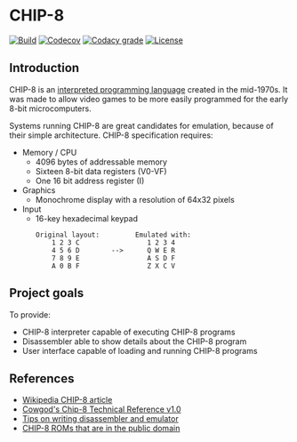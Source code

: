 # CHIP-8

[![Build](https://img.shields.io/appveyor/ci/kurtanr/Chip8.svg)](https://ci.appveyor.com/project/kurtanr/Chip8)
[![Codecov](https://img.shields.io/codecov/c/gh/kurtanr/Chip8)](https://codecov.io/gh/kurtanr/Chip8)
[![Codacy grade](https://img.shields.io/codacy/grade/150a141a27f940a4a3d8429f40d9d101)](https://app.codacy.com/app/kurtanr/Chip8)
[![License](https://img.shields.io/github/license/kurtanr/Chip8.svg)](https://github.com/kurtanr/Chip8/blob/master/LICENSE)

## Introduction

CHIP-8 is an [interpreted programming language](https://en.wikipedia.org/wiki/Interpreted_language) created in the mid-1970s. It was made to allow video games to be more easily programmed for the early 8-bit microcomputers.

Systems running CHIP-8 are great candidates for emulation, because of their simple architecture. CHIP-8 specification requires:

-   Memory / CPU
    -   4096 bytes of addressable memory
    -   Sixteen 8-bit data registers (V0-VF)
    -   One 16 bit address register (I)
-   Graphics
    -   Monochrome display with a resolution of 64x32 pixels
-   Input
    -   16-key hexadecimal keypad
        ```
        Original layout:         Emulated with:
            1 2 3 C                 1 2 3 4
            4 5 6 D        -->      Q W E R
            7 8 9 E                 A S D F
            A 0 B F                 Z X C V
        ```

## Project goals

To provide:

-   CHIP-8 interpreter capable of executing CHIP-8 programs
-   Disassembler able to show details about the CHIP-8 program
-   User interface capable of loading and running CHIP-8 programs

## References

-   [Wikipedia CHIP-8 article](https://en.wikipedia.org/wiki/CHIP-8)
-   [Cowgod's Chip-8 Technical Reference v1.0](http://devernay.free.fr/hacks/chip8/C8TECH10.HTM)
-   [Tips on writing disassembler and emulator](http://www.emulator101.com/introduction-to-chip-8.html)
-   [CHIP-8 ROMs that are in the public domain](https://archive.org/details/Chip-8RomsThatAreInThePublicDomain)
